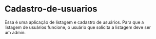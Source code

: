 # Cadastro-de-usuarios
 
Essa é uma aplicação de listagem e cadastro de usuários. Para que a listagem de usuários funcione, o usuário que solicita a listagem deve ser um admin.
